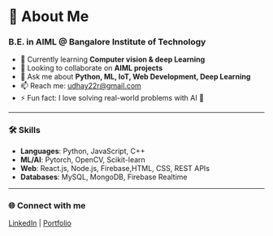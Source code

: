 # 💫 About Me
### B.E. in AIML @ Bangalore Institute of Technology  

- 🌱 Currently learning **Computer vision & deep Learning**   
- 👯 Looking to collaborate on **AIML projects**  
- 💬 Ask me about **Python, ML, IoT, Web Development, Deep Learning**  
- 📫 Reach me: [udhay22r@gmail.com](mailto:udhay22r@gmail.com)  
- ⚡ Fun fact: I love solving real-world problems with AI 🚀  

---

### 🛠️ Skills
- **Languages**: Python, JavaScript, C++  
- **ML/AI**: Pytorch, OpenCV, Scikit-learn  
- **Web**: React.js, Node.js, Firebase,HTML, CSS, REST APIs
- **Databases**: MySQL, MongoDB, Firebase Realtime

---

### 🌐 Connect with me
[LinkedIn](www.linkedin.com/in/udhay-22r) | [Portfolio](https://yourwebsite.com)
